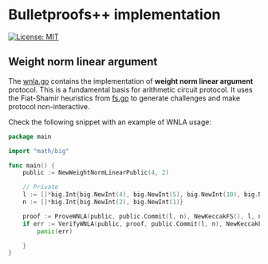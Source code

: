 # Bulletproofs++ implementation

[![License: MIT](https://img.shields.io/badge/License-MIT-yellow.svg)](https://opensource.org/licenses/MIT)

## Weight norm linear argument

The [wnla.go](./wnla.go) contains the implementation of **weight norm linear argument** protocol. This is a fundamental
basis for arithmetic circuit protocol. It uses the Fiat-Shamir heuristics from [fs.go](./fs.go) to generate challenges
and make protocol non-interactive.

Check the following snippet with an example of WNLA usage:

```go
package main

import "math/big"

func main() {
	public := NewWeightNormLinearPublic(4, 2)

	// Private
	l := []*big.Int{big.NewInt(4), big.NewInt(5), big.NewInt(10), big.NewInt(1)}
	n := []*big.Int{big.NewInt(2), big.NewInt(1)}

	proof := ProveWNLA(public, public.Commit(l, n), NewKeccakFS(), l, n)
	if err := VerifyWNLA(public, proof, public.Commit(l, n), NewKeccakFS()); err != nil {
		panic(err)

	}
}

```